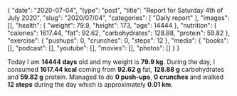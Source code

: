{
    "date": "2020-07-04",
    "type": "post",
    "title": "Report for Saturday 4th of July 2020",
    "slug": "2020\/07\/04",
    "categories": [
        "Daily report"
    ],
    "images": [],
    "health": {
        "weight": 79.9,
        "height": 173,
        "age": 14444
    },
    "nutrition": {
        "calories": 1617.44,
        "fat": 92.62,
        "carbohydrates": 128.88,
        "protein": 59.82
    },
    "exercise": {
        "pushups": 0,
        "crunches": 0,
        "steps": 12
    },
    "media": {
        "books": [],
        "podcast": [],
        "youtube": [],
        "movies": [],
        "photos": []
    }
}

Today I am <strong>14444 days</strong> old and my weight is <strong>79.9 kg</strong>. During the day, I consumed <strong>1617.44 kcal</strong> coming from <strong>92.62 g</strong> fat, <strong>128.88 g</strong> carbohydrates and <strong>59.82 g</strong> protein. Managed to do <strong>0 push-ups</strong>, <strong>0 crunches</strong> and walked <strong>12 steps</strong> during the day which is approximately <strong>0.01 km</strong>.